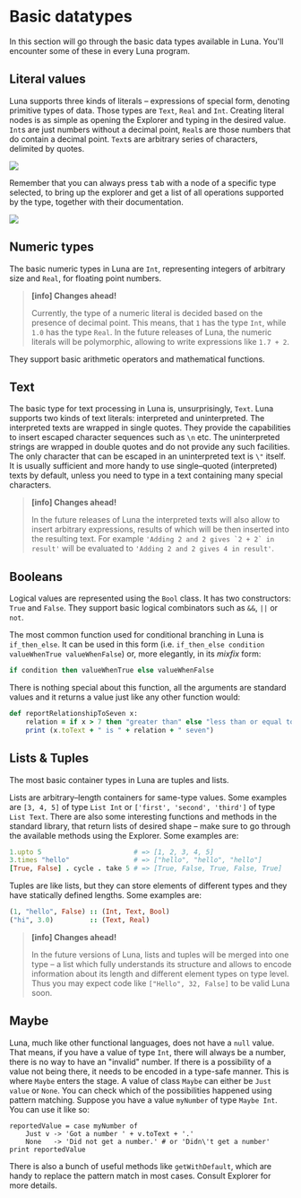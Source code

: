 # Basic datatypes

In this section will go through the basic data types available in Luna. You'll encounter some of these in every Luna program.

## Literal values

Luna supports three kinds of literals – expressions of special form, denoting primitive types of data. Those types are `Text`, `Real` and `Int`. Creating literal nodes is as simple as opening the Explorer and typing in the desired value. `Int`s are just numbers without a decimal point, `Real`s are those numbers that do contain a decimal point. `Text`s are arbitrary series of characters, delimited by quotes.

![](assets/literals.png)

Remember that you can always press <kbd>tab</kbd> with a node of a specific type selected, to bring up the explorer and get a list of all operations supported by the type, together with their documentation.

![](assets/explorer_with_docs.png)

## Numeric types

The basic numeric types in Luna are `Int`, representing integers of arbitrary size and `Real`, for floating point numbers.

> **[info] Changes ahead!**
>
> Currently, the type of a numeric literal is decided based on the presence of decimal point. This means, that `1` has the type `Int`, while `1.0` has the type `Real`. In the future releases of Luna, the numeric literals will be polymorphic, allowing to write expressions like `1.7 + 2`.

They support basic arithmetic operators and mathematical functions.

## Text

The basic type for text processing in Luna is, unsurprisingly, `Text`. Luna supports two kinds of text literals: interpreted and uninterpreted. The interpreted texts are wrapped in single quotes. They provide the capabilities to insert escaped character sequences such as `\n` etc. The uninterpreted strings are wrapped in double quotes and do not provide any such facilities. The only character that can be escaped in an uninterpreted text is `\"` itself. It is usually sufficient and more handy to use single–quoted (interpreted) texts by default, unless you need to type in a text containing many special characters.

> **[info] Changes ahead!**
>
> In the future releases of Luna the interpreted texts will also allow to insert arbitrary expressions, results of which will be then inserted into the resulting text. For example ``'Adding 2 and 2 gives `2 + 2` in result'`` will be evaluated to `'Adding 2 and 2 gives 4 in result'`.


## Booleans

Logical values are represented using the `Bool` class. It has two constructors: `True` and `False`. They support basic logical combinators such as `&&`, `||` or `not`.

 The most common function used for conditional branching in Luna is `if_then_else`. It can be used in this form (i.e. `if_then_else condition valueWhenTrue valueWhenFalse`) or, more elegantly, in its _mixfix_ form:

```ruby
if condition then valueWhenTrue else valueWhenFalse
```

There is nothing special about this function, all the arguments are standard values and it returns a value just like any other function would:

```ruby
def reportRelationshipToSeven x:
    relation = if x > 7 then "greater than" else "less than or equal to"
    print (x.toText + " is " + relation + " seven")
```



## Lists & Tuples

The most basic container types in Luna are tuples and lists.

Lists are arbitrary–length containers for same-type values. Some examples are `[3, 4, 5]` of type `List Int` or `['first', 'second', 'third']` of type ``List Text``. There are also some interesting functions and methods in the standard library, that return lists of desired shape – make sure to go through the available methods using the Explorer. Some examples are:

```ruby
1.upto 5                       # => [1, 2, 3, 4, 5]
3.times "hello"                # => ["hello", "hello", "hello"]
[True, False] . cycle . take 5 # => [True, False, True, False, True]
```

Tuples are like lists, but they can store elements of different types and they have statically defined lengths. Some examples are:

```ruby
(1, "hello", False) :: (Int, Text, Bool)
("hi", 3.0)         :: (Text, Real)
```

> **[info] Changes ahead!**
>
> In the future versions of Luna, lists and tuples will be merged into one type – a list which fully understands its structure and allows to encode information about its length and different element types on type level. Thus you may expect code like ``["Hello", 32, False]`` to be valid Luna soon.


## Maybe

Luna, much like other functional languages, does not have a `null` value. That means, if you have a value of type `Int`, there will always be a number, there is no way to have an "invalid" number. If there is a possibility of a value not being there, it needs to be encoded in a type-safe manner. This is where `Maybe` enters the stage. A value of class `Maybe` can either be `Just value` or `None`. You can check which of the possibilities happened using pattern matching. Suppose you have a value `myNumber` of type `Maybe Int`. You can use it like so:

```
reportedValue = case myNumber of
    Just v -> 'Got a number ' + v.toText + '.'
    None   -> 'Did not get a number.' # or 'Didn\'t get a number'
print reportedValue
```
There is also a bunch of useful methods like `getWithDefault`, which are handy to replace the pattern match in most cases. Consult Explorer for more details.
